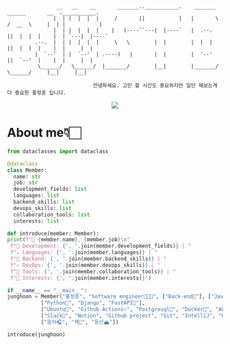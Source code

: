 

                    __   __    __       _______..___________.    _______    ______       __  .___________.
                   |  | |  |  |  |     /       ||           |   |       \  /  __  \     |  | |           |
                   |  | |  |  |  |    |   (----``---|  |----`   |  .--.  ||  |  |  |    |  | `---|  |----`
             .--.  |  | |  |  |  |     \   \        |  |        |  |  |  ||  |  |  |    |  |     |  |     
             |  `--'  | |  `--'  | .----)   |       |  |        |  '--'  ||  `--'  |    |  |     |  |     
              \______/   \______/  |_______/        |__|        |_______/  \______/     |__|     |__|    
                             
                                안녕하세요. 고민 할 시간도 중요하지만 일단 해보는게 더 중요한 홍정훈 입니다.

<p align="center">
  <a href="https://hongjunghoon.com">
    <img src="https://img.shields.io/badge/TechBlog-F7DF1E?style=for-the-badge&&logoColor=white">
  </a>
</p>

# About me👇🏻

```python
from dataclasses import dataclass

@dataclass
class Member:
  name: str
  job: str
  development_fields: list
  languages: list
  backend_skills: list
  devops_skills: list
  collaboration_tools: list
  interests: list

def introduce(member: Member):
print(f"👋 {member.name}, {member.job}\n"
 f"🔭 Development: {', '.join(member.development_fields)} | "
 f"☕ Languages: {', '.join(member.languages)} | "
 f"🔧 Backend: {', '.join(member.backend_skills)} | "
 f"♾️ DevOps: {', '.join(member.devops_skills)} | "
 f"📑 Tools: {', '.join(member.collaboration_tools)} | "
 f"🎯 Interests: {', '.join(member.interests)}")

if __name__ == "__main__":
junghoon = Member("홍정훈", "Software engineer🧑🏽‍💻", ["Back-end🔭"], ["Java☕"], ["Python"], ["RPA🤖"],
           ["Python🌱", "Django", "FastAPI🛵"],
           ["Ubuntu🐺", "Github Actions♾️", "Postgresql🐘", "Docker🐋", "AWS Lightsail☁️"],
           ["Slack📑", "Notion", "Github project", "Git", "IntelliJ", "UIPath"],
           ["음악🎧", "책📖", "등산🏔️"])

introduce(junghoon)
```

<!--
**besthong/besthong** is a ✨ _special_ ✨ repository because its `README.md` (this file) appears on your GitHub profile.

Here are some ideas to get you started:

- 🔭 I’m currently working on ...
- 🌱 I’m currently learning ...
- 👯 I’m looking to collaborate on ...
- 🤔 I’m looking for help with ...
- 💬 Ask me about ...
- 📫 How to reach me: ...
- 😄 Pronouns: ...
- ⚡ Fun fact: ...
-->
